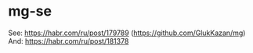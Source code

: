 # mg-se

See: https://habr.com/ru/post/179789 (https://github.com/GlukKazan/mg)
And: https://habr.com/ru/post/181378
